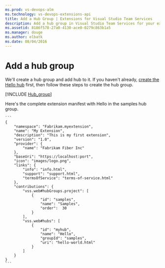 ```yaml
---
ms.prod: vs-devops-alm
ms.technology: vs-devops-extensions-api
title: Add a Hub Group | Extensions for Visual Studio Team Services
description: Add a hub group in Visual Studio Team Services for your extension.
ms.assetid: 8186f578-27a0-4130-ace0-0279c863b1a5
ms.manager: douge
ms.author: elbatk
ms.date: 08/04/2016
---
```


# Add a hub group

We'll create a hub group and add hub to it.
If you haven't already, [create the Hello hub](./add-hub.md) first,
then follow these steps to create the hub group.

[!INCLUDE [Hub_group](../_shared/procedures/create-hub-group.md)]

Here's the complete extension manifest with Hello in the samples hub group.

	```
	{
		"namespace": "Fabrikam.myextension",
		"name": "My Extension",
		"description": "This is my first extension",
		"version": "1.0",
		"provider": {
			"name": "Fabrikam Fiber Inc"
		},
		"baseUri": "https://localhost:port",
		"icon": "images/logo.png",
		"links": {
			"info": "info.html",
			"support": "support.html",
			"termsOfService": "terms-of-service.html"
		},
		"contributions": {
			"vss.web#hubGroups.project": [
				{
					"id": "samples",
					"name": "Samples",
					"order":  30
				}
			],
			"vss.web#hubs": [
				{
					"id": "myhub",
					"name": "Hello",
					"groupId": "samples",
					"uri": "hello-world.html"
				}
			]
		}
	}
	```
